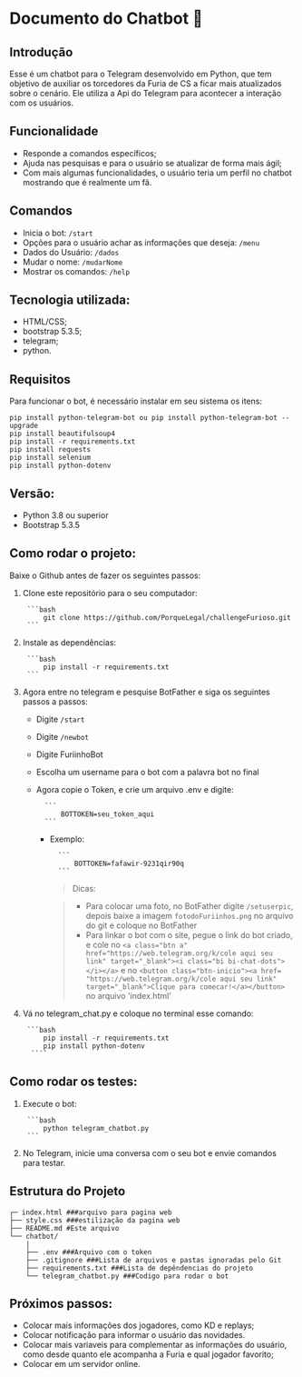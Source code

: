# Documento do Chatbot 📜
## Introdução 
Esse é um chatbot para o Telegram desenvolvido em Python, que tem objetivo de auxiliar os torcedores da Furia de CS a ficar mais atualizados sobre o cenário. Ele utiliza a Api do Telegram para acontecer a interação com os usuários. 
	

## Funcionalidade
- Responde a comandos específicos;
- Ajuda nas pesquisas e para o usuário se atualizar de forma mais ágil;
- Com mais algumas funcionalidades, o usuário teria um perfil no chatbot mostrando que é realmente um fã.

## Comandos
- Inicia o bot:
	`/start` 
- Opções para o usuário achar as informações que deseja:
	`/menu`	
- Dados do Usuário:
	`/dados`
- Mudar o nome:
	`/mudarNome`
- Mostrar os comandos:
	`/help`

## Tecnologia utilizada:
- HTML/CSS;
- bootstrap 5.3.5;
- telegram;
- python.

## Requisitos
Para funcionar o bot, é necessário instalar em seu sistema os itens:

 	pip install python-telegram-bot ou pip install python-telegram-bot --upgrade
	pip install beautifulsoup4
	pip install -r requirements.txt
	pip install requests
	pip install selenium
	pip install python-dotenv

## Versão:
- Python 3.8 ou superior
- Bootstrap 5.3.5

## Como rodar o projeto:
Baixe o Github antes de fazer os seguintes passos:

1. Clone este repositório para o seu computador: 
        
        ```bash
            git clone https://github.com/PorqueLegal/challengeFurioso.git
        ```

2. Instale as dependências: 

        ```bash
            pip install -r requirements.txt
        ```

3. Agora entre no telegram e pesquise BotFather e siga os seguintes passos a passos:

 	- Digite `/start`
	- Digite `/newbot`
	- Digite FuriinhoBot
	- Escolha um username para o bot com a palavra bot no final	
	- Agora copie o Token, e crie um arquivo .env e digite:

	     	```
	        	BOTTOKEN=seu_token_aqui
	        ```
   		- Exemplo:
   
	     		```
	                BOTTOKEN=fafawir-9231qir90q
	        	```
     
            > Dicas:

            >   - Para colocar uma foto, no BotFather digite `/setuserpic`, depois baixe a imagem `fotodoFuriinhos.png` no arquivo do git e coloque no BotFather
            >   - Para linkar o bot com o site, pegue o link do bot criado, e cole no `<a class="btn a" href="https://web.telegram.org/k/cole aqui seu link" target="_blank"><i class="bi bi-chat-dots"></i></a>` e no `<button class="btn-inicio"><a href= "https://web.telegram.org/k/cole aqui seu link" target="_blank">Clique para comecar!</a></button>` no arquivo 'index.html'

4. Vá no telegram_chat.py e coloque no terminal esse comando:
   
        ```bash
            pip install -r requirements.txt
            pip install python-dotenv
         ````

## Como rodar os testes:
1. Execute o bot: 
    
        ```bash
            python telegram_chatbot.py
        ```

2. No Telegram, inicie uma conversa com o seu bot e envie comandos para testar.


## Estrutura do Projeto
	┌─ index.html ###arquivo para pagina web
	├── style.css ###estilização da pagina web
	├── README.md #Este arquivo
	└── chatbot/
		|
		├── .env ###Arquivo com o token
		├── .gitignore ###Lista de arquivos e pastas ignoradas pelo Git
		├── requirements.txt ###Lista de depêndencias do projeto
		└── telegram_chatbot.py ###Codigo para rodar o bot


## Próximos passos:
- Colocar mais informações dos jogadores, como KD e replays;
- Colocar notificação para informar o usuário das novidades.
- Colocar mais variaveis para complementar as informações do usuário, como desde quanto ele acompanha a Furia e qual jogador favorito;
- Colocar em um servidor online.
